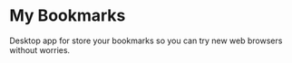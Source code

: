 # My Bookmarks

Desktop app for store your bookmarks so you can try new web browsers without worries.